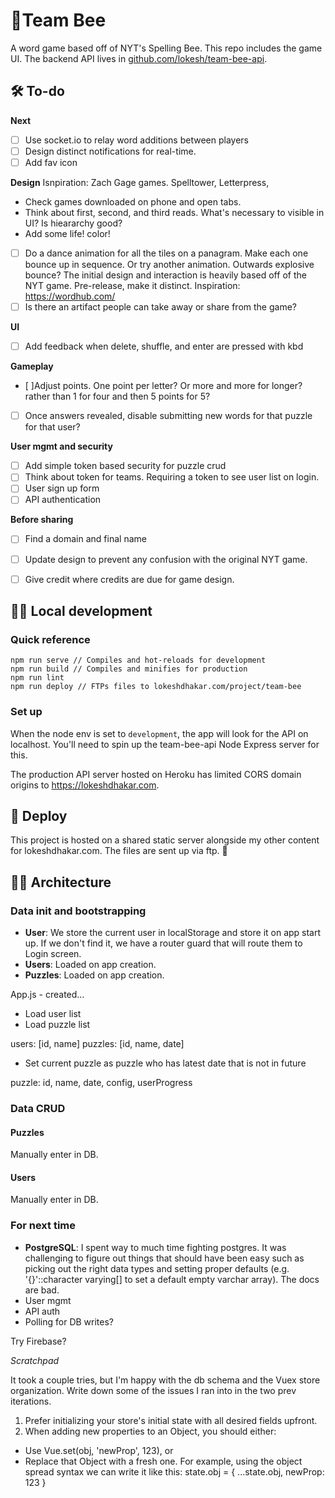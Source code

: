 # 🐝Team Bee

A word game based off of NYT's Spelling Bee. This repo includes the game UI. The backend API lives in [github.com/lokesh/team-bee-api](https://github.com/lokesh/team-bee-api).

## 🛠 To-do

**Next**
- [ ] Use socket.io to relay word additions between players
- [ ] Design distinct notifications for real-time.
- [ ] Add fav icon

**Design**
Isnpiration: Zach Gage games. Spelltower, Letterpress,
- Check games downloaded on phone and open tabs.
- Think about first, second, and third reads. What's necessary to visible in UI? Is hieararchy good?
- Add some life! color!
- [ ] Do a dance animation for all the tiles on a panagram. Make each one bounce up in sequence. Or try another animation. Outwards explosive bounce?
The initial design and interaction is heavily based off of the NYT game. Pre-release, make it distinct. Inspiration: https://wordhub.com/
- [ ] Is there an artifact people can take away or share from the game?

**UI**
- [ ] Add feedback when delete, shuffle, and enter are pressed with kbd

**Gameplay**
- [ ]Adjust points. One point per letter? Or more and more for longer? rather than 1 for four and then 5 points for 5?
- [ ] Once answers revealed, disable submitting new words for that puzzle for that user?

**User mgmt and security**
- [ ] Add simple token based security for puzzle crud
- [ ] Think about token for teams. Requiring a token to see user list on login.
- [ ] User sign up form
- [ ] API authentication

**Before sharing**
- [ ] Find a domain and final name
- [ ] Update design to prevent any confusion with the original NYT game.
- [ ] Give credit where credits are due for game design.


## 👨‍💻 Local development

### Quick reference

```
npm run serve // Compiles and hot-reloads for development
npm run build // Compiles and minifies for production
npm run lint
npm run deploy // FTPs files to lokeshdhakar.com/project/team-bee
```

### Set up

When the node env is set to `development`, the app will look for the API on localhost. You'll need to spin up the team-bee-api Node Express server for this.

The production API server hosted on Heroku has limited CORS domain origins to https://lokeshdhakar.com.

## 🚀 Deploy

This project is hosted on a shared static server alongside my other content for lokeshdhakar.com. The files are sent up via ftp. 🐌

## 👷‍♀️ Architecture

### Data init and bootstrapping

- **User**: We store the current user in localStorage and store it on app start up. If we don't find it, we have a router guard that will route them to Login screen.
- **Users**: Loaded on app creation.
- **Puzzles**: Loaded on app creation.


App.js - created...

- Load user list
- Load puzzle list

users: [id, name]
puzzles: [id, name, date]

- Set current puzzle as puzzle who has latest date that is not in future

puzzle: id, name, date, config, userProgress

### Data CRUD

#### Puzzles

Manually enter in DB.

#### Users

Manually enter in DB.


### For next time

- **PostgreSQL**: I spent way to much time fighting postgres. It was challenging to figure out things that should have been easy such as picking out the right data types and setting proper defaults (e.g. '{}'::character varying[] to set a default empty varchar array). The docs are bad.
- User mgmt
- API auth
- Polling for DB writes?

Try Firebase?

_Scratchpad_

It took a couple tries, but I'm happy with the db schema and the Vuex store organization. Write down some of the issues I ran into in the two prev iterations.


1. Prefer initializing your store's initial state with all desired fields upfront.
2. When adding new properties to an Object, you should either:
* Use Vue.set(obj, 'newProp', 123), or
* Replace that Object with a fresh one. For example, using the object spread syntax
 we can write it like this:
state.obj = { ...state.obj, newProp: 123 }


